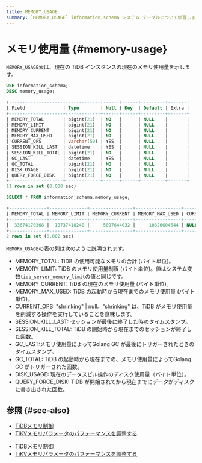 ```yaml
---
title: MEMORY_USAGE
summary: `MEMORY_USAGE` information_schema システム テーブルについて学習します。
---
```


# メモリ使用量 {#memory-usage}

`MEMORY_USAGE`表は、現在の TiDB インスタンスの現在のメモリ使用量を示します。

```sql
USE information_schema;
DESC memory_usage;
```

```sql
+--------------------+-------------+------+------+---------+-------+
| Field              | Type        | Null | Key  | Default | Extra |
+--------------------+-------------+------+------+---------+-------+
| MEMORY_TOTAL       | bigint(21)  | NO   |      | NULL    |       |
| MEMORY_LIMIT       | bigint(21)  | NO   |      | NULL    |       |
| MEMORY_CURRENT     | bigint(21)  | NO   |      | NULL    |       |
| MEMORY_MAX_USED    | bigint(21)  | NO   |      | NULL    |       |
| CURRENT_OPS        | varchar(50) | YES  |      | NULL    |       |
| SESSION_KILL_LAST  | datetime    | YES  |      | NULL    |       |
| SESSION_KILL_TOTAL | bigint(21)  | NO   |      | NULL    |       |
| GC_LAST            | datetime    | YES  |      | NULL    |       |
| GC_TOTAL           | bigint(21)  | NO   |      | NULL    |       |
| DISK_USAGE         | bigint(21)  | NO   |      | NULL    |       |
| QUERY_FORCE_DISK   | bigint(21)  | NO   |      | NULL    |       |
+--------------------+-------------+------+------+---------+-------+
11 rows in set (0.000 sec)
```

```sql
SELECT * FROM information_schema.memory_usage;
```

```sql
+--------------+--------------+----------------+-----------------+-------------+---------------------+--------------------+---------------------+----------+------------+------------------+
| MEMORY_TOTAL | MEMORY_LIMIT | MEMORY_CURRENT | MEMORY_MAX_USED | CURRENT_OPS | SESSION_KILL_LAST   | SESSION_KILL_TOTAL | GC_LAST             | GC_TOTAL | DISK_USAGE | QUERY_FORCE_DISK |
+--------------+--------------+----------------+-----------------+-------------+---------------------+--------------------+---------------------+----------+------------+------------------+
|  33674170368 |  10737418240 |     5097644032 |     10826604544 | NULL        | 2022-10-17 22:47:47 |                  1 | 2022-10-17 22:47:47 |       20 |          0 |                0 |
+--------------+--------------+----------------+-----------------+-------------+---------------------+--------------------+---------------------+----------+------------+------------------+
2 rows in set (0.002 sec)
```

`MEMORY_USAGE`の表の列は次のように説明されます。

-   MEMORY_TOTAL: TiDB の使用可能なメモリの合計 (バイト単位)。
-   MEMORY_LIMIT: TiDB のメモリ使用量制限 (バイト単位)。値はシステム変数[`tidb_server_memory_limit`](/system-variables.md#tidb_server_memory_limit-new-in-v640)の値と同じです。
-   MEMORY_CURRENT: TiDB の現在のメモリ使用量 (バイト単位)。
-   MEMORY_MAX_USED: TiDB の起動時から現在までのメモリ使用量 (バイト単位)。
-   CURRENT_OPS: &quot;shrinking&quot; | null。&quot;shrinking&quot; は、TiDB がメモリ使用量を削減する操作を実行していることを意味します。
-   SESSION_KILL_LAST: セッションが最後に終了した時のタイムスタンプ。
-   SESSION_KILL_TOTAL: TiDB の開始時から現在までのセッションが終了した回数。
-   GC_LAST:メモリ使用量によってGolang GC が最後にトリガーされたときのタイムスタンプ。
-   GC_TOTAL: TiDB の起動時から現在までの、メモリ使用量によってGolang GC がトリガーされた回数。
-   DISK_USAGE: 現在のデータスピル操作のディスク使用量（バイト単位）。
-   QUERY_FORCE_DISK: TiDB が開始されてから現在までにデータがディスクに書き出された回数。

## 参照 {#see-also}

<CustomContent platform="tidb">

-   [TiDBメモリ制御](/configure-memory-usage.md)
-   [TiKVメモリパラメータのパフォーマンスを調整する](/tune-tikv-memory-performance.md)

</CustomContent>

<CustomContent platform="tidb-cloud">

-   [TiDBメモリ制御](https://docs.pingcap.com/tidb/stable/configure-memory-usage)
-   [TiKVメモリパラメータのパフォーマンスを調整する](https://docs.pingcap.com/tidb/stable/tune-tikv-memory-performance)

</CustomContent>
